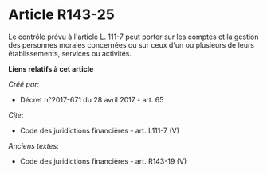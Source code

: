 # Article R143-25

Le contrôle prévu à l'article L. 111-7 peut porter sur les comptes et la gestion des personnes morales concernées ou sur ceux
d'un ou plusieurs de leurs établissements, services ou activités.

**Liens relatifs à cet article**

_Créé par_:

  - Décret n°2017-671 du 28 avril 2017 - art. 65

_Cite_:

  - Code des juridictions financières - art. L111-7 (V)

_Anciens textes_:

  - Code des juridictions financières - art. R143-19 (V)
